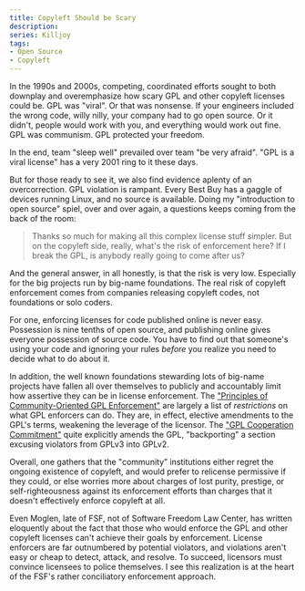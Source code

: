 ```yaml
---
title: Copyleft Should be Scary
description:
series: Killjoy
tags:
- Open Source
- Copyleft
---
```


In the 1990s and 2000s, competing, coordinated efforts sought to both downplay and overemphasize how scary GPL and other copyleft licenses could be.  GPL was "viral".   Or that was nonsense.  If your engineers included the wrong code, willy nilly, your company had to go open source.   Or it didn't, people would work with you, and everything would work out fine.  GPL was communism.  GPL protected your freedom.

In the end, team "sleep well" prevailed over team "be very afraid".  "GPL is a viral license" has a very 2001 ring to it these days.

But for those ready to see it, we also find evidence aplenty of an overcorrection.  GPL violation is rampant.  Every Best Buy has a gaggle of devices running Linux, and no source is available.  Doing my "introduction to open source" spiel, over and over again, a questions keeps coming from the back of the room:

> Thanks so much for making all this complex license stuff simpler.  But on the copyleft side, really, what's the risk of enforcement here?  If I break the GPL, is anybody really going to come after us?

And the general answer, in all honestly, is that the risk is very low.  Especially for the big projects run by big-name foundations.  The real risk of copyleft enforcement comes from companies releasing copyleft codes, not foundations or solo coders.

For one, enforcing licenses for code published online is never easy.  Possession is nine tenths of open source, and publishing online gives everyone possession of source code.  You have to find out that someone's using your code and ignoring your rules _before_ you realize you need to decide what to do about it.

In addition, the well known foundations stewarding lots of big-name projects have fallen all over themselves to publicly and accountably limit how assertive they can be in license enforcement.  The ["Principles of Community-Oriented GPL Enforcement"](https://sfconservancy.org/copyleft-compliance/principles.html) are largely a list of _restrictions_ on what GPL enforcers can do.  They are, in effect, elective amendments to the GPL's terms, weakening the leverage of the licensor.  The ["GPL Cooperation Commitment"](https://gplcc.github.io/gplcc/) quite explicitly amends the GPL, "backporting" a section excusing violators from GPLv3 into GPLv2.

Overall, one gathers that the "community" institutions either regret the ongoing existence of copyleft, and would prefer to relicense permissive if they could, or else worries more about charges of lost purity, prestige, or self-righteousness against its enforcement efforts than charges that it doesn't effectively enforce copyleft at all.

Even Moglen, late of FSF, not of Software Freedom Law Center, has written eloquently about the fact that those who would enforce the GPL and other copyleft licenses can't achieve their goals by enforcement.  License enforcers are far outnumbered by potential violators, and violations aren't easy or cheap to detect, attack, and resolve.  To succeed, licensors must convince licensees to police themselves.  I see this realization is at the heart of the FSF's rather conciliatory enforcement approach.
